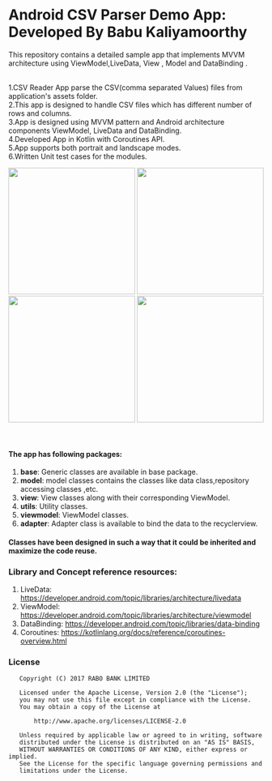 # Android CSV Parser Demo App: Developed By Babu Kaliyamoorthy


This repository contains a detailed sample app that implements MVVM architecture using ViewModel,LiveData,
View , Model and DataBinding .

<br/>1.CSV Reader App parse the CSV(comma separated Values) files from application's assets folder.
<br/>2.This app is designed to handle CSV files which has different number of rows and columns.
<br/>3.App is designed using MVVM pattern and Android architecture components ViewModel, LiveData and DataBinding.
<br/>4.Developed App in Kotlin with Coroutines API.
<br/>5.App supports both portrait and landscape modes.
<br/>6.Written Unit test cases for the modules.


<p align="center">
  <img src="https://user-images.githubusercontent.com/5718428/69524651-876b0f80-0f8c-11ea-9e9a-feb45b513e57.jpg" width="250">

  <img src="https://user-images.githubusercontent.com/5718428/69525124-7078ed00-0f8d-11ea-92ad-c283ec156cac.jpg" width="250">
  <img src="https://user-images.githubusercontent.com/5718428/69524911-1415cd80-0f8d-11ea-802f-37aa17d95c71.jpg" width="250">
  <img src="https://user-images.githubusercontent.com/5718428/69524970-28f26100-0f8d-11ea-97d2-3142628306ac.jpg" width="250">
</p>
<br>

#### The app has following packages:
1. **base**: Generic classes are available in base package.
2. **model**: model classes contains the classes like data class,repository accessing classes ,etc.
3. **view**: View classes along with their corresponding ViewModel.
4. **utils**: Utility classes.
5. **viewmodel**: ViewModel classes.
6. **adapter**: Adapter class is available to bind the data to the recyclerview.


#### Classes have been designed in such a way that it could be inherited and maximize the code reuse.

### Library and Concept reference resources:
1. LiveData: https://developer.android.com/topic/libraries/architecture/livedata
2. ViewModel: https://developer.android.com/topic/libraries/architecture/viewmodel
3. DataBinding: https://developer.android.com/topic/libraries/data-binding
3. Coroutines: https://kotlinlang.org/docs/reference/coroutines-overview.html


### License
```
   Copyright (C) 2017 RABO BANK LIMITED

   Licensed under the Apache License, Version 2.0 (the "License");
   you may not use this file except in compliance with the License.
   You may obtain a copy of the License at

       http://www.apache.org/licenses/LICENSE-2.0

   Unless required by applicable law or agreed to in writing, software
   distributed under the License is distributed on an "AS IS" BASIS,
   WITHOUT WARRANTIES OR CONDITIONS OF ANY KIND, either express or implied.
   See the License for the specific language governing permissions and
   limitations under the License.
```
